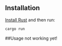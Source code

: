 ## Installation
[Install Rust](https://www.rust-lang.org/en-US/install.html) and then run:

```bash
cargo run
```

##Usage
not working yet!
